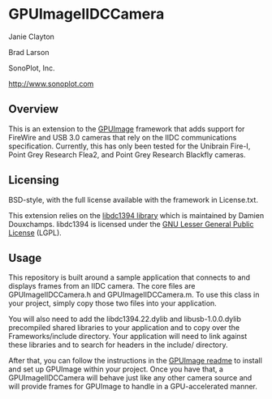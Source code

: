 # GPUImageIIDCCamera #

Janie Clayton

Brad Larson

SonoPlot, Inc.

http://www.sonoplot.com

## Overview ##

This is an extension to the [GPUImage](https://github.com/BradLarson/GPUImage) framework that adds support for FireWire and USB 3.0 cameras that rely on the IIDC communications specification. Currently, this has only been tested for the Unibrain Fire-I, Point Grey Research Flea2, and Point Grey Research Blackfly cameras.

## Licensing ##

BSD-style, with the full license available with the framework in License.txt.

This extension relies on the [libdc1394 library](http://damien.douxchamps.net/ieee1394/libdc1394/) which is maintained by Damien Douxchamps. libdc1394 is licensed under the [GNU Lesser General Public License](www.gnu.org/copyleft/lesser.html) (LGPL).

## Usage ##

This repository is built around a sample application that connects to and displays frames from an IIDC camera. The core files are GPUImageIIDCCamera.h and GPUImageIIDCCamera.m. To use this class in your project, simply copy those two files into your application.

You will also need to add the libdc1394.22.dylib and libusb-1.0.0.dylib precompiled shared libraries to your application and to copy over the Frameworks/include directory. Your application will need to link against these libraries and to search for headers in the include/ directory.

After that, you can follow the instructions in the [GPUImage readme](https://github.com/BradLarson/GPUImage) to install and set up GPUImage within your project. Once you have that, a GPUImageIIDCCamera will behave just like any other camera source and will provide frames for GPUImage to handle in a GPU-accelerated manner.